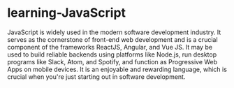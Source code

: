 # learning-JavaScript

JavaScript is widely used in the modern software development industry. 
It serves as the cornerstone of front-end web development and is a crucial 
component of the frameworks ReactJS, Angular, and Vue JS. 
It may be used to build reliable backends using platforms like Node.js, 
run desktop programs like Slack, Atom, and Spotify, and function as Progressive 
Web Apps on mobile devices. It is an enjoyable and rewarding language, 
which is crucial when you're just starting out in software development.
